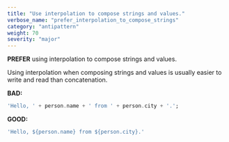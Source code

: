 ```yaml
---
title: "Use interpolation to compose strings and values."
verbose_name: "prefer_interpolation_to_compose_strings"
category: "antipattern"
weight: 70
severity: "major"
---
```

**PREFER** using interpolation to compose strings and values.

Using interpolation when composing strings and values is usually easier to write
and read than concatenation.

**BAD:**
```dart
'Hello, ' + person.name + ' from ' + person.city + '.';
```

**GOOD:**
```dart
'Hello, ${person.name} from ${person.city}.'
```
